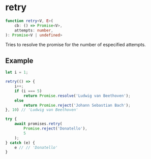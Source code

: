 # retry

```ts
function retry<V, E>(
    cb: () => Promise<V>,
    attempts: number,
): Promise<V | undefined>
```

Tries to resolve the promise for the number of especified attempts.

## Example

```ts
let i = 1;

retry(() => {
    i++;
    if (i === 5)
        return Promise.resolve('Ludwig van Beethoven');
    else
        return Promise.reject('Johann Sebastian Bach');
}, 10) // 'Ludwig van Beethoven'
```

```ts
try {
    await promises.retry(
        Promise.reject('Donatello'),
        5
    );
} catch (e) {
    e // // 'Donatello' 
}
```
